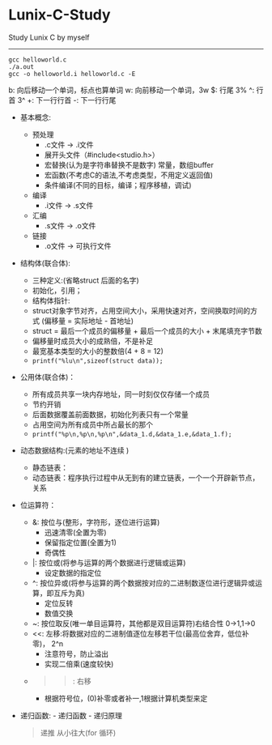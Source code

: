 # Lunix-C-Study
Study Lunix C by myself

***

> 
```
gcc helloworld.c
./a.out
gcc -o helloworld.i helloworld.c -E
```
b: 向后移动一个单词，标点也算单词
w: 向前移动一个单词，3w
$: 行尾 3%
^: 行首 3^
+: 下一行行首
-: 下一行行尾

 - 基本概念:
	- 预处理
		 - .c文件 -> .i文件
		 - 展开头文件（#include<studio.h>）
		 - 宏替换(认为是字符串替换不是数字) 常量，数组buffer
		 - 宏函数(不考虑C的语法,不考虑类型，不用定义返回值)
		 - 条件编译(不同的目标，编译；程序移植，调试)
	- 编译
		 - .i文件 -> .s文件
	- 汇编
		 - .s文件 -> .o文件
	- 链接
		 - .o文件 -> 可执行文件

 - 结构体(联合体):
  	 - 三种定义:(省略struct 后面的名字)
  	 - 初始化，引用；
  	 - 结构体指针:
  	 - struct对象字节对齐，占用空间大小，采用快速对齐，空间换取时间的方式 (偏移量 = 实际地址 - 首地址)
  	 - struct = 最后一个成员的偏移量 + 最后一个成员的大小 + 末尾填充字节数
  	 - 偏移量时成员大小的成熟倍，不是补足
  	 - 最宽基本类型的大小的整数倍(4 + 8 = 12)
  	 - `printf("%lu\n",sizeof(struct data));`
     
 - 公用体(联合体)：
 	 - 所有成员共享一块内存地址，同一时刻仅仅存储一个成员
 	 - 节约开销
 	 - 后面数据覆盖前面数据，初始化列表只有一个常量
 	 - 占用空间为所有成员中所占最长的那个
 	 - `printf("%p\n,%p\n,%p\n",&data_1.d,&data_1.e,&data_1.f);`

 - 动态数据结构:(元素的地址不连续 )
 	 - 静态链表：
 	 - 动态链表：程序执行过程中从无到有的建立链表，一个一个开辟新节点，关系

 - 位运算符：
 	 - &: 按位与(整形，字符形，逐位进行运算)
 	 	 - 迅速清零(全置为零)
 	 	 - 保留指定位置(全置为1)
 	 	 - 奇偶性
 	 - |: 按位或(将参与运算的两个数据进行逻辑或运算)
 	 	 - 设定数据的指定位
 	 - ^: 按位异或(将参与运算的两个数据按对应的二进制数逐位进行逻辑异或运算，即互斥为真) 
 	 	 - 定位反转
 	 	 - 数值交换
 	 - ~: 按位取反(唯一单目运算符，其他都是双目运算符)右结合性 0->1,1->0
 	 - <<: 左移:将数据对应的二进制值逐位左移若干位(最高位舍弃，低位补零)， 2^n
 	 	 - 注意符号，防止溢出
 	 	 - 实现二倍乘(速度较快)
 	 - >>: 右移
 	 	 - 根据符号位，(0)补零或者补一,1根据计算机类型来定

 - 递归函数:
  		 - 递归函数
  		 - 递归原理
  	 > 递推
  	 从小往大(for 循环)
